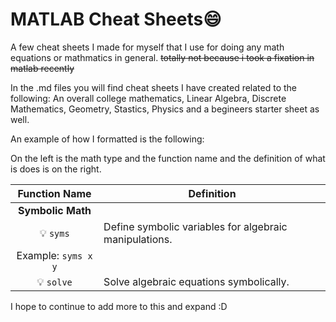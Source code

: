 # **MATLAB Cheat Sheets:smile:**


A few cheat sheets I made for myself that I use for doing any math equations or mathmatics in general. ~~totally not because i took a fixation in matlab recently~~


In the .md files you will find cheat sheets I have created related to the following: An overall college mathematics, Linear Algebra, Discrete Mathematics, Geometry, Stastics, Physics and a begineers starter sheet as well.  

An example of how I formatted is the following:

On the left is  the  math type and the function name  and the  definition of what is does is  on the right.

| Function Name | Definition |
| :---: | --- |
| **Symbolic Math** | |
| 💡 `syms` | Define symbolic variables for algebraic manipulations. |
| Example: `syms x y` |
| 💡 `solve` | Solve algebraic equations symbolically. |


I  hope to continue to add more to this and expand :D
